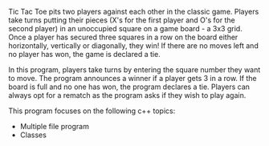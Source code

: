 
Tic Tac Toe pits two players against each other in the classic game. Players take turns putting their pieces (X's for the first player and O's for the second player) in an unoccupied square on a game board - a 3x3 grid. Once a player has secured three squares in a row on the board either horizontally, vertically or diagonally, they win! If there are no moves left and no player has won, the game is declared a tie. 

In this program, players take turns by entering the square number they want to move. The program announces a winner if a player gets 3 in a row. If the board is full and no one has won, the program declares a tie. Players can always opt for a rematch as the program asks if they wish to play again. 

This program focuses on the following c++ topics: 
- Multiple file program 
- Classes
